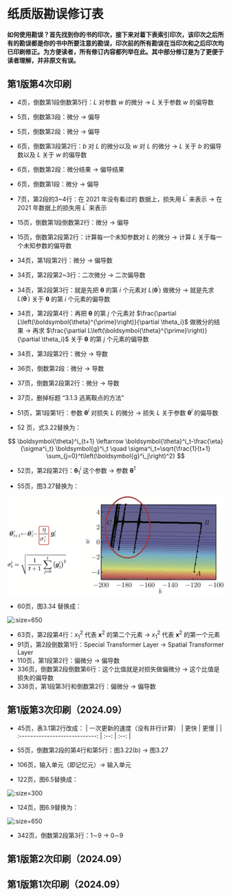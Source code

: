 # 纸质版勘误修订表

**如何使用勘误？首先找到你的书的印次，接下来对着下表索引印次，该印次之后所有的勘误都是你的书中所要注意的勘误，印次前的所有勘误在当印次和之后印次均已印刷修正。为方便读者，所有修订内容都列举在此。其中部分修订是为了更便于读者理解，并非原文有误。**

## 第1版第4次印刷

* 4页，倒数第1段倒数第5行：$L$ 对参数 $w$ 的微分 → $L$ 关于参数 $w$ 的偏导数
* 5页，倒数第3段：微分 → 偏导
* 5页，倒数第2段：微分 → 偏导
* 6页，倒数第3段第2行：$b$ 对 $L$ 的微分以及 $w$ 对 $L$ 的微分 → $L$ 关于 $b$ 的偏导数以及 $L$ 关于 $w$ 的偏导数 
* 6页，倒数第2段：微分结果 → 偏导结果
* 6页，倒数第1段：微分 → 偏导
* 7页，第2段的3~4行：在 2021 年没有看过的 数据上，损失用 $L^{\prime}$ 来表示 → 在 2021 年数据上的损失用 $L^{\prime}$ 来表示
* 15页，倒数第1段倒数第2行：微分 → 偏导
* 15页，倒数第2段第2行：计算每一个未知参数对 $L$ 的微分 → 计算 $L$ 关于每一个未知参数的偏导数
* 34页，第1段第2行：微分 → 偏导数
* 34页，第2段第2~3行：二次微分 → 二次偏导数
* 34页，第2段第3行：就是先把 $\boldsymbol{\theta}$  的第 $i$  个元素对  $L\left(\boldsymbol{\theta}^{\prime}\right)$  做微分 → 就是先求 $L\left(\boldsymbol{\theta}^{\prime}\right)$  关于 $\boldsymbol{\theta}$  的第 $i$  个元素的偏导数  
* 34页，第2段第4行：再把 $\boldsymbol{\theta}$ 的第 $j$  个元素对  $\frac{\partial L\left(\boldsymbol{\theta}^{\prime}\right)}{\partial \theta_i}$ 做微分的结果 → 再求 $\frac{\partial L\left(\boldsymbol{\theta}^{\prime}\right)}{\partial \theta_i}$  关于 $\boldsymbol{\theta}$ 的第 $j$  个元素的偏导数
* 34页，第3段第2行：微分 → 导数
* 36页，倒数第2段：微分 → 导数
* 37页，倒数第2段第2行：微分 → 导数
* 37页，删掉标题 “3.1.3 逃离鞍点的方法”
* 51页，第1段第1行：参数 $\boldsymbol{\theta}^i$ 对损失 $L$ 的微分 → 损失 $L$ 关于参数 $\boldsymbol{\theta}^i$ 的偏导数

* 52 页，式3.22替换为：

$$
\boldsymbol{\theta}^i_{t+1} \leftarrow \boldsymbol{\theta}^i_t-\frac{\eta}{\sigma^i_t} \boldsymbol{g}^i_t \quad \sigma^i_t=\sqrt{\frac{1}{t+1} \sum_{j=0}^t\left(\boldsymbol{g}^i_j\right)^2}
$$

* 52页，第2段第2行：$\boldsymbol{\theta}_1^i$ 这个参数 → 参数 $\boldsymbol{\theta}^1$

* 55页，图3.27替换为：

![](res/3-27.png ':size=650')

* 60页，图3.34 替换成：

![](res/3-34.png ':size=650')

* 63页，第2段第4行：$x_1^2$ 代表 $\boldsymbol{x}^2$ 的第二个元素 → $x_1^2$ 代表 $\boldsymbol{x}^2$ 的第一个元素
* 91页，第2段倒数第1行：Special Transformer Layer → Spatial Transformer Layer
* 110页，第1段第2行：偏微分 → 偏导数
* 336页，倒数第2段倒数第6行：这个比值就是对损失做偏微分 → 这个比值是损失的偏导数
* 338页，第1段第3行和倒数第2行：偏微分 → 偏导数

## 第1版第3次印刷（2024.09）

* 45页，表3.1第2行改成：
| 一次更新的速度（没有并行计算） | 更快 | 更慢 |
| :----------------------------: | :--: | :--: |

* 55页，倒数第2段的第4行和第5行：图3.22(b) → 图3.27
* 106页，输入单元（即记忆元）→ 输入单元
* 122页，图6.5替换成：

![](res/6-5.png ':size=300')

* 124页，图6.9替换为：

![](res/6-9.png ':size=650')

* 342页，倒数第2段第3行：1$\sim$9 → 0$\sim$9

## 第1版第2次印刷（2024.09）

## 第1版第1次印刷（2024.09）

